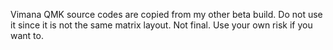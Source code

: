 Vimana QMK source codes are copied from my other beta build. Do not use it since it is not the same matrix layout. Not final. Use your own risk if you want to.